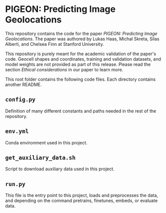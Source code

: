 # PIGEON: Predicting Image Geolocations
This repository contains the code for the paper *PIGEON: Predicting Image Geolocations*. The paper was authored by Lukas Haas, Michal Skreta, Silas Alberti, and Chelsea Finn at Stanford University.

This repository is purely meant for the academic validation of the paper's code. Geocell shapes and coordinates, training and validation datasets, and model weights are not provided as part of this release. Please read the section *Ethical considerations* in our paper to learn more.

This root folder contains the following code files. Each directory contains another README.

## ```config.py```

Definition of many different constants and paths needed in the rest of the repository.

## ```env.yml```

Conda environment used in this project.

## ```get_auxiliary_data.sh```

Script to download auxiliary data used in this project.

## ```run.py```

This file is the entry point to this project, loads and preprocesses the data, and depending on the command pretrains, finetunes, embeds, or evaluate data.